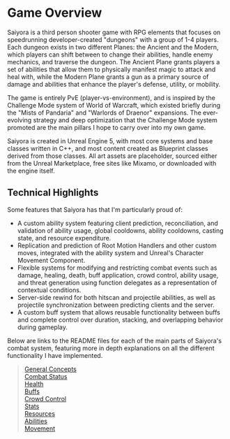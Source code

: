 # Game Overview

Saiyora is a third person shooter game with RPG elements that focuses on speedrunning developer-created "dungeons" with a group of 1-4 players. Each dungeon exists in two different Planes: the Ancient and the Modern, which players can shift between to change their abilities, handle enemy mechanics, and traverse the dungeon. The Ancient Plane grants players a set of abilities that allow them to physically manifest magic to attack and heal with, while the Modern Plane grants a gun as a primary source of damage and abilities that enhance the player's defense, utility, or mobility.

The game is entirely PvE (player-vs-environment), and is inspired by the Challenge Mode system of World of Warcraft, which existed briefly during the "Mists of Pandaria" and "Warlords of Draenor" expansions. The ever-evolving strategy and deep optimization that the Challenge Mode system promoted are the main pillars I hope to carry over into my own game.

Saiyora is created in Unreal Engine 5, with most core systems and base classes written in C++, and most content created as Blueprint classes derived from those classes. All art assets are placeholder, sourced either from the Unreal Marketplace, free sites like Mixamo, or downloaded with the engine itself.  

## Technical Highlights

Some features that Saiyora has that I'm particularly proud of:

- A custom ability system featuring client prediction, reconciliation, and validation of ability usage, global cooldowns, ability cooldowns, casting state, and resource expenditure.  
- Replication and prediction of Root Motion Handlers and other custom moves, integrated with the ability system and Unreal's Character Movement Component.  
- Flexible systems for modifying and restricting combat events such as damage, healing, death, buff application, crowd control, ability usage, and threat generation using function delegates as a representation of contextual conditions.  
- Server-side rewind for both hitscan and projectile abilities, as well as projectile synchronization between predicting clients and the server.  
- A custom buff system that allows reusable functionality between buffs and complete control over duration, stacking, and overlapping behavior during gameplay.  

Below are links to the README files for each of the main parts of Saiyora's combat system, featuring more in depth explanations on all the different functionality I have implemented.

> [General Concepts](Source/SaiyoraV4/Public/CombatSystem/Generic/GeneralConceptsREADME.md)  
> [Combat Status](Source/SaiyoraV4/Public/CombatSystem/CombatStatus/CombatStatusREADME.md)  
> [Health](Source/SaiyoraV4/Public/CombatSystem/Damage/HealthREADME.md)  
> [Buffs](Source/SaiyoraV4/Public/CombatSystem/Buffs/BuffsREADME.md)  
> [Crowd Control](Source/SaiyoraV4/Public/CombatSystem/CrowdControl/CrowdControlREADME.md)  
> [Stats](Source/SaiyoraV4/Public/CombatSystem/Stats/StatsREADME.md)  
> [Resources](Source/SaiyoraV4/Public/CombatSystem/Resources/ResourcesREADME.md)  
> [Abilities]()  
> [Movement]()  
